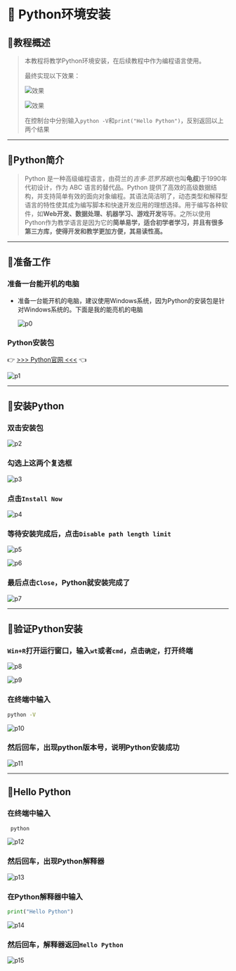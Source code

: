 # 💫 Python环境安装

## 🤟教程概述

> 本教程将教学Python环境安装，在后续教程中作为编程语言使用。
> 
>  最终实现以下效果：
> 
> ![效果](../../img/foundation/p002/p11.png)
> 
> ![效果](../../img/foundation/p002/p15.png)
> 
> 在控制台中分别输入`python -V`和`print("Hello Python")`，反别返回以上两个结果

---

## 🤟Python简介

> Python 是一种高级编程语言，由荷兰的*吉多·范罗苏姆*(也叫**龟叔**)于1990年代初设计，作为 ABC 语言的替代品。Python 提供了高效的高级数据结构，并支持简单有效的面向对象编程。其语法简洁明了，动态类型和解释型语言的特性使其成为编写脚本和快速开发应用的理想选择。用于编写各种软件，如**Web开发、数据处理、机器学习、游戏开发**等等。之所以使用Python作为教学语言是因为它的**简单易学，适合初学者学习，并且有很多第三方库，使得开发和教学更加方便，其易读性高。**

---

## 🤟准备工作

### 准备一台能开机的电脑

- 准备一台能开机的电脑，建议使用Windows系统，因为Python的安装包是针对Windows系统的。下面是我的能亮机的电脑

  ![p0](../../img/foundation/p002/p0.png)

### Python安装包

👉 [>>> Python官网 <<<](https://www.python.org/downloads/) 👈

  ![p1](../../img/foundation/p002/p1.png)

---

## 🤟安装Python

### 双击安装包

![p2](../../img/foundation/p002/p2.png)

### 勾选上这两个复选框

![p3](../../img/foundation/p002/p3.png)

### 点击`Install Now`

![p4](../../img/foundation/p002/p4.png)

### 等待安装完成后，点击`Disable path length limit`

![p5](../../img/foundation/p002/p5.png)

![p6](../../img/foundation/p002/p6.png)

### 最后点击`Close`，Python就安装完成了

![p7](../../img/foundation/p002/p7.png)

---

## 🤟验证Python安装

### `Win+R`打开运行窗口，输入`wt`或者`cmd`，点击`确定`，打开终端

![p8](../../img/foundation/p002/p8.png)

![p9](../../img/foundation/p002/p9.png)

### 在终端中输入

``` bash
python -V
```

![p10](../../img/foundation/p002/p10.png)

### 然后回车，出现python版本号，说明Python安装成功

![p11](../../img/foundation/p002/p11.png)

---

## 🤟Hello Python

### 在终端中输入

``` bash
 python
```

![p12](../../img/foundation/p002/p12.png)

### 然后回车，出现Python解释器

![p13](../../img/foundation/p002/p13.png)

### 在Python解释器中输入

```python
print("Hello Python")
```

![p14](../../img/foundation/p002/p14.png)

### 然后回车，解释器返回`Hello Python`

![p15](../../img/foundation/p002/p15.png)
